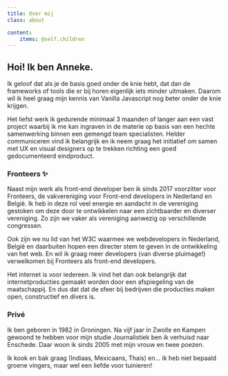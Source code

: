 ```yaml
---
title: Over mij 
class: about

content:
    items: @self.children
---
```

<!-- 
Initiatief: Signaleert kansen. Handelt ernaar en durft daarbij risico’s te nemen om uiteindelijk een bepaald herkenbaar voordeel voor de organisatie te behalen. Begint liever uit zichzelf dan passief af te wachten.
Netwerkvaardigheid: Ontwikkelt en onderhoudt relaties, allianties en coalities buiten de eigen organisatie en benut deze voor het verkrijgen van informatie, steun en medewerking.
Mondelinge uitdrukkingsvaardigheid: Maakt feiten, meningen en ideeën aan anderen in begrijpelijke taal mondeling duidelijk.
Samenwerken: Heeft oog voor het groepsbelang en draagt actief bij aan het gemeenschappelijke resultaat.
Betrokkenheid: Identificeert zich met en voelt zich nauw betrokken. -->

<h2>Hoi! Ik ben Anneke.</h2>

<p>Ik geloof dat als je de basis goed onder de knie hebt, dat dan de frameworks of tools die er bij horen eigenlijk iets minder uitmaken. Daarom wil ik heel graag mijn kennis van Vanilla Javascript nog beter onder de knie krijgen.</p>

<p>Het liefst werk ik gedurende minimaal 3 maanden of langer aan een vast project waarbij ik me kan ingraven in de materie op basis van een hechte samenwerking binnen een gemengd team specialisten. Helder communiceren vind ik belangrijk en ik neem graag het initiatief om samen met UX en visual designers op te trekken richting een goed gedocumenteerd eindproduct.</p>

<h3>Fronteers ✨</h3>

<p>Naast mijn werk als front-end developer ben ik sinds 2017 voorzitter voor Fronteers, de vakvereniging voor Front-end developers in Nederland en België. Ik heb in deze rol veel energie en aandacht in de vereniging gestoken om deze door te ontwikkelen naar een zichtbaarder en diverser vereniging. Zo zijn we vaker als vereniging aanwezig op verschillende congressen.</p> 

<p>Ook zijn we nu lid van het W3C waarmee we webdevelopers in Nederland, België en daarbuiten hopen een directer stem te geven in de ontwikkeling van het web. En wil ik graag meer developers (van diverse pluimage!) verwelkomen bij Fronteers als front-end developers.</p>

<p>Het internet is voor iedereen. Ik vind het dan ook belangrijk dat internetproducties gemaakt worden door een afspiegeling van de maatschappij. En dus dat dat de sfeer bij bedrijven die producties maken open, constructief en divers is.</p>

<h3>Privé</h3>

Ik ben geboren in 1982 in Groningen. Na vijf jaar in Zwolle en Kampen gewoond te hebben voor mijn studie Journalistiek ben ik verhuisd naar Enschede. Daar woon ik sinds 2005 met mijn vrouw en twee poezen.

<p>Ik kook en bak graag (Indiaas, Mexicaans, Thais) en... ik heb niet bepaald groene vingers, maar wel een liefde voor tuinieren!</p>

<!-- 
Ik heb er na een studie Journalistiek voor gekozen een ander vakgebied in te gaan. Toch is de nieuwsgierigheid naar het **waarom** achter elk verhaal bij mij blijven hangen.

Goed van tevoren nadenken over welke benadering je gebruikt, en met welke hulpmiddelen je een bepaald probleem op te lost	is volgens mij de sleutel tot het leveren van kwaliteit. Tegelijkertijd heb ik geen illusies dat de wensen aan de start van het project altijd hetzelfde zullen blijven. Al doende leert men!

Om deze reden houd ik me aan de volgende principes:

1. **Altijd weten waarom:** Waarom doe ik dit? Waarom is dit wel of niet in het belang van de klant? Wat ik kan doen om ervoor te zorgen dat de content manager of webmaster zonder frustraties zijn of haar boodschap kan overbrengen?
2. **Streven naar toegankelijkheid, voor iedereen met of zonder beperking**: de content is het belangrijkste van een website en zoveel mogelijk mensen in zoveel mogelijk verschillende situaties moeten deze goed tot zich kunnen nemen. Ik ben er overigens heilig van overtuigd dat goede HTML van zichzelf geen barrieres opwerpt! 
3. **Keep It Simple, Stupid:** Maak een project niet complexer dan nodig. Voeg geen nodeloze lagen en tools toe als die niet nodig zijn om een project goed op te leveren. Hoe minder complexiteit een project in zich heeft, hoe makkelijker het later is over te dragen aan een ander.
4. **Klantvriendelijkheid boven developersgemak:** Zorg dat de eindgebruiker van een site met alle zelfvertrouwen na de overdracht aan de slag kan. In sommige gevallen maakt een CMS het niet altijd even makkelijk voor een leek om teksten te vervangen of bij te werken. Daarom ga ik graag een stukje verder in het gebruiksvriendelijk maken van een systeem met helpteksten en eventueel tweaks in de opmaak. -->
